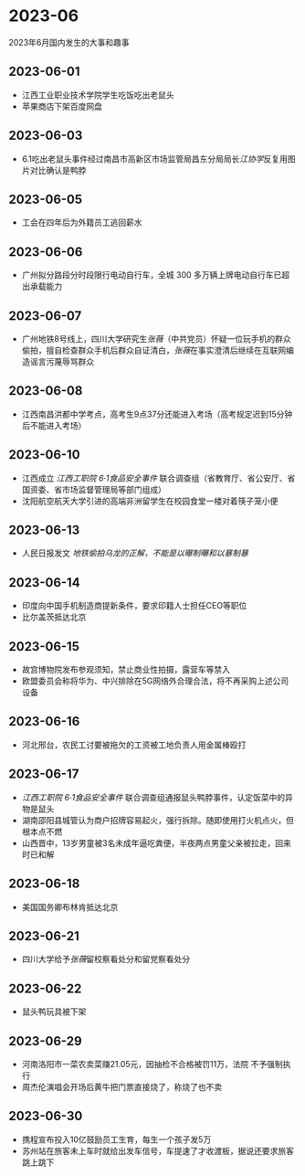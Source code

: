 # 2023-06
2023年6月国内发生的大事和趣事
## 2023-06-01
* 江西工业职业技术学院学生吃饭吃出老鼠头
* 苹果商店下架百度网盘
## 2023-06-03
* 6.1吃出老鼠头事件经过南昌市高新区市场监管局昌东分局局长*江协学*反复用图片对比确认是鸭脖
## 2023-06-05
* 工会在四年后为外籍员工逃回薪水
## 2023-06-06
* 广州拟分路段分时段限行电动自行车，全城 300 多万辆上牌电动自行车已超出承载能力
## 2023-06-07
* 广州地铁8号线上，四川大学研究生*张薇*（中共党员）怀疑一位玩手机的群众偷拍，擅自检查群众手机后群众自证清白，*张薇*在事实澄清后继续在互联网编造谣言污蔑辱骂群众
## 2023-06-08
* 江西南昌洪都中学考点，高考生9点37分还能进入考场（高考规定迟到15分钟后不能进入考场）
## 2023-06-10
* 江西成立 *江西工职院 6·1食品安全事件* 联合调查组（省教育厅、省公安厅、省国资委、省市场监督管理局等部门组成）
* 沈阳航空航天大学引进的高端非洲留学生在校园食堂一楼对着筷子笼小便
## 2023-06-13
* 人民日报发文 *地铁偷拍乌龙的正解，不能是以曝制曝和以暴制暴*
## 2023-06-14
* 印度向中国手机制造商提新条件，要求印籍人士担任CEO等职位
* 比尔盖茨抵达北京
## 2023-06-15
* 故宫博物院发布参观须知，禁止商业性拍摄，露营车等禁入
* 欧盟委员会称将华为、中兴排除在5G网络外合理合法，将不再采购上述公司设备
## 2023-06-16
* 河北邢台，农民工讨要被拖欠的工资被工地负责人用金属棒殴打
## 2023-06-17
* *江西工职院 6·1食品安全事件* 联合调查组通报鼠头鸭脖事件，认定饭菜中的异物是鼠头
* 湖南邵阳县城管认为商户招牌容易起火，强行拆除。随即使用打火机点火，但根本点不燃
* 山西晋中，13岁男童被3名未成年逼吃粪便，半夜两点男童父亲被拉走，回来时已和解
## 2023-06-18
* 美国国务卿布林肯抵达北京
## 2023-06-21
* 四川大学给予*张薇*留校察看处分和留党察看处分
## 2023-06-22
* 鼠头鸭玩具被下架
## 2023-06-29
* 河南洛阳市一菜农卖菜赚21.05元，因抽检不合格被罚11万，法院 不予强制执行
* 周杰伦演唱会开场后黄牛把门票直接烧了，称烧了也不卖
## 2023-06-30
* 携程宣布投入10亿鼓励员工生育，每生一个孩子发5万
* 苏州站在旅客未上车时就给出发车信号，车提速了才收渡板，据说还要求旅客跳上跳下